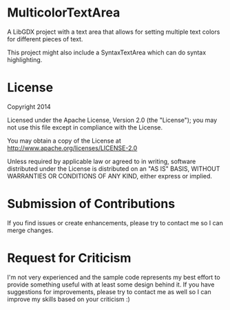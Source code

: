 MulticolorTextArea
==================

A LibGDX project with a text area that allows for setting multiple text colors for different pieces of text. 

This project might also include a SyntaxTextArea which can do syntax highlighting.

License
=================
Copyright 2014

Licensed under the Apache License, Version 2.0 (the "License");
you may not use this file except in compliance with the License.

You may obtain a copy of the License at http://www.apache.org/licenses/LICENSE-2.0
	 
Unless required by applicable law or agreed to in writing, software
distributed under the License is distributed on an "AS IS" BASIS, WITHOUT WARRANTIES OR CONDITIONS OF ANY KIND, either express or implied.

Submission of Contributions
===========================
If you find issues or create enhancements, please try to contact me so I can merge changes. 

Request for Criticism
==========================
I'm not very experienced and the sample code represents my best effort to provide something useful with at least some design behind it. If you have suggestions for improvements, please try to contact me as well so I can improve my skills based on your criticism :) 
